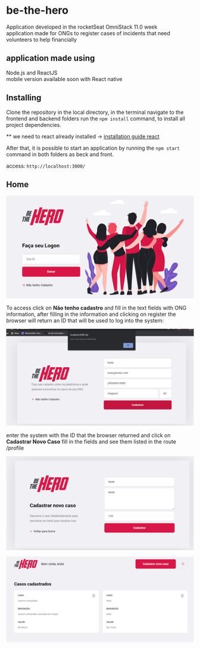 # be-the-hero
Application developed in the rocketSeat OmniStack 11.0 week<br/>
application made for ONGs to register cases of incidents that need volunteers to help financially

## application made using
Node.js and ReactJS<br />
mobile version available soon with React native


## Installing  
 
Clone the repository in the local directory, in the terminal navigate to the frontend and backend folders run the <code>npm install</code> command, to install all project dependencies.

** we need to react already installed -> [installation guide react](https://makandracards.com/reactjs-quick/52419-install-reactjs-windows)

After that, it is possible to start an application by running the <code>npm start</code> command in both folders as beck and front.

access: <code>http://localhost:3000/</code>

## Home

![](https://github.com/tiodospc/be-the-hero/blob/master/initialscreen.PNG)

To access click on <b>Não tenho cadastro</b> and fill in the text fields with ONG information, after filling in the information and clicking on register the browser will return an ID that will be used to log into the system:

![](https://github.com/tiodospc/be-the-hero/blob/master/cadastro.PNG)

enter the system with the ID that the browser returned and click on <b>Cadastrar Novo Caso</b> fill in the fields and see them listed in the route /profile

![](https://github.com/tiodospc/be-the-hero/blob/master/casocadastrado.PNG)

![](https://github.com/tiodospc/be-the-hero/blob/master/listacasos.PNG)


